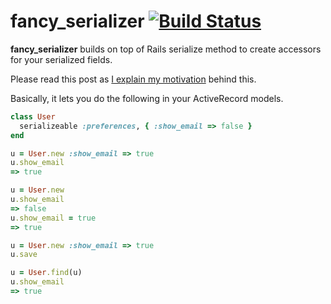 # fancy_serializer [![Build Status](https://travis-ci.org/dgilperez/fancy_serializer.svg?branch=master)](https://travis-ci.org/dgilperez/fancy_serializer)

**fancy_serializer** builds on top of Rails serialize method to create accessors for your serialized fields.

Please read this post as <a href="http://gregmoreno.ca/preventing-model-explosion-via-rails-serialization/">I explain my motivation</a> behind this.

Basically, it lets you do the following in your ActiveRecord models.

```ruby
class User
  serializeable :preferences, { :show_email => false }
end

u = User.new :show_email => true
u.show_email
=> true

u = User.new
u.show_email
=> false
u.show_email = true
=> true

u = User.new :show_email => true
u.save

u = User.find(u)
u.show_email
=> true
```
